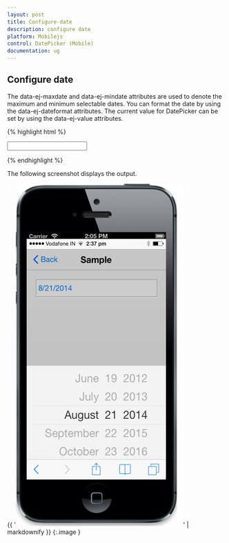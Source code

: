 ```yaml
---
layout: post
title: Configure-date
description: configure date
platform: Mobilejs
control: DatePicker (Mobile)
documentation: ug
---
```


## Configure date

The data-ej-maxdate and data-ej-mindate attributes are used to denote the maximum and minimum selectable dates. You can format the date by using the data-ej-dateformat attributes. The current value for DatePicker can be set by using the data-ej-value attributes.

{% highlight html %}



<input id="datepicker" data-role="ejmdatepicker"  data-ej-maxdate="10/10/2020" data-ej-mindate="05/05/2005" data-ej-value="08/21/2014" data-ej-dateformat="MM/dd/yyyy"/>





{% endhighlight %}



The following screenshot displays the output.

{{ '![](Configure-date_images/Configure-date_img1.png)' | markdownify }}
{:.image }



